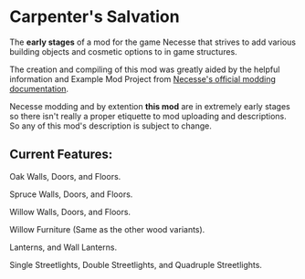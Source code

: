 # Carpenter's Salvation
The **early stages** of a mod for the game Necesse that strives to add various building objects and cosmetic options to in game structures.

The creation and compiling of this mod was greatly aided by the helpful information and Example Mod Project from [Necesse's official modding documentation](https://docs.google.com/document/u/1/d/e/2PACX-1vTexy0ZwJmztm6KhvwUCpSbgdNFV5hxUOr_6rSiCyqvjlj80Sj28Alenodq6AbOfnKaWoj-zv0iziyL/pub).

Necesse modding and by extention **this mod** are in extremely early stages so there isn't really a proper etiquette to mod uploading and descriptions.
So any of this mod's description is subject to change.

## Current Features:

Oak Walls, Doors, and Floors.

Spruce Walls, Doors, and Floors.

Willow Walls, Doors, and Floors.

Willow Furniture (Same as the other wood variants).

Lanterns, and Wall Lanterns.

Single Streetlights, Double Streetlights, and Quadruple Streetlights.
